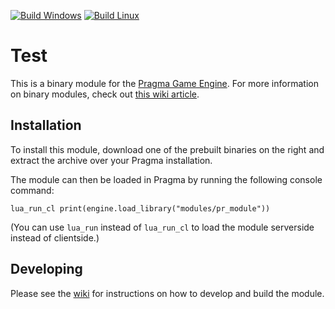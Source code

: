 [![Build Windows](https://github.com/Silverlan/test_reusable_template/actions/workflows/build-windows-ci.yml/badge.svg)](https://github.com/Silverlan/test_reusable_template/actions/workflows/build-windows-ci.yml) [![Build Linux](https://github.com/Silverlan/test_reusable_template/actions/workflows/build-linux-ci.yml/badge.svg)](https://github.com/Silverlan/test_reusable_template/actions/workflows/build-linux-ci.yml)

# Test
This is a binary module for the [Pragma Game Engine](https://github.com/Silverlan/pragma). For more information on binary modules, check out [this wiki article](https://wiki.pragma-engine.com/books/pragma-engine/page/binary-modules).

## Installation
To install this module, download one of the prebuilt binaries on the right and extract the archive over your Pragma installation.

The module can then be loaded in Pragma by running the following console command:
```
lua_run_cl print(engine.load_library("modules/pr_module"))
```

(You can use `lua_run` instead of `lua_run_cl` to load the module serverside instead of clientside.)

## Developing

Please see the [wiki](https://wiki.pragma-engine.com/books/pragma-engine/page/binary-modules#bkmrk-building-modules) for instructions on how to develop and build the module.
